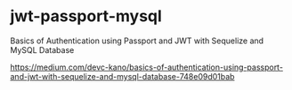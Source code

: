 # jwt-passport-mysql
 Basics of Authentication using Passport and JWT with Sequelize and MySQL Database

https://medium.com/devc-kano/basics-of-authentication-using-passport-and-jwt-with-sequelize-and-mysql-database-748e09d01bab